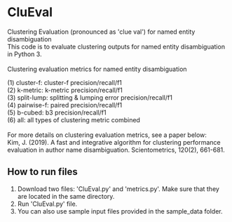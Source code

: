 # CluEval
Clustering Evaluation (pronounced as 'clue val') for named entity disambiguation  <br />
This code is to evaluate clustering outputs for named entity disambiguation in Python 3. <br />
<br />
Clustering evaluation metrics for named entity disambiguation <br/>

(1) cluster-f: cluster-f precision/recall/f1 <br />
(2) k-metric: k-metric precision/recall/f1 <br />
(3) split-lump: splitting & lumping error precision/recall/f1 <br />
(4) pairwise-f: paired precision/recall/f1 <br />
(5) b-cubed: b3 precision/recall/f1 <br />
(6) all: all types of clustering metric combined <br />
<br />
For more details on clustering evaluation metrics, see a paper below: <br />
Kim, J. (2019). A fast and integrative algorithm for clustering performance evaluation
    in author name disambiguation. Scientometrics, 120(2), 661-681. 
<br />    
## How to run files
1. Download two files: 'CluEval.py' and 'metrics.py'. Make sure that they are located in the same directory. <br />
2. Run 'CluEval.py' file. <br />
3. You can also use sample input files provided in the sample_data folder.
